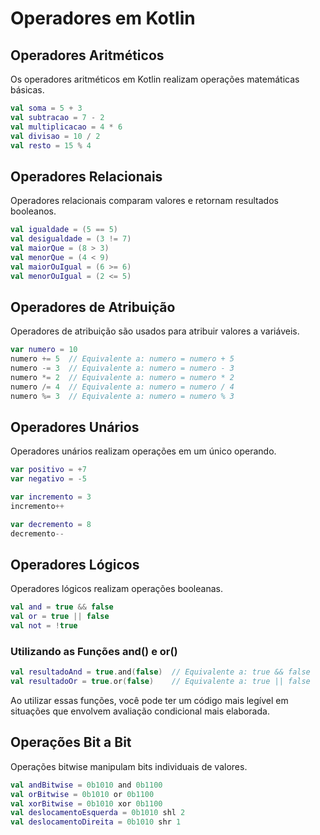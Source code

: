 # Operadores em Kotlin

## **Operadores Aritméticos**

Os operadores aritméticos em Kotlin realizam operações matemáticas básicas.

```kotlin
val soma = 5 + 3
val subtracao = 7 - 2
val multiplicacao = 4 * 6
val divisao = 10 / 2
val resto = 15 % 4
```

## **Operadores Relacionais**

Operadores relacionais comparam valores e retornam resultados booleanos.

```kotlin
val igualdade = (5 == 5)
val desigualdade = (3 != 7)
val maiorQue = (8 > 3)
val menorQue = (4 < 9)
val maiorOuIgual = (6 >= 6)
val menorOuIgual = (2 <= 5)
```

## **Operadores de Atribuição**

Operadores de atribuição são usados para atribuir valores a variáveis.

```kotlin
var numero = 10
numero += 5  // Equivalente a: numero = numero + 5
numero -= 3  // Equivalente a: numero = numero - 3
numero *= 2  // Equivalente a: numero = numero * 2
numero /= 4  // Equivalente a: numero = numero / 4
numero %= 3  // Equivalente a: numero = numero % 3
```

## **Operadores Unários**

Operadores unários realizam operações em um único operando.

```kotlin
var positivo = +7
var negativo = -5

var incremento = 3
incremento++

var decremento = 8
decremento--
```

## **Operadores Lógicos**

Operadores lógicos realizam operações booleanas.

```kotlin
val and = true && false
val or = true || false
val not = !true
```

### Utilizando as Funções and() e or()

```kotlin
val resultadoAnd = true.and(false)  // Equivalente a: true && false
val resultadoOr = true.or(false)    // Equivalente a: true || false
```
Ao utilizar essas funções, você pode ter um código mais legível em situações que envolvem avaliação condicional mais elaborada.

## **Operações Bit a Bit**

Operações bitwise manipulam bits individuais de valores.

```kotlin
val andBitwise = 0b1010 and 0b1100
val orBitwise = 0b1010 or 0b1100
val xorBitwise = 0b1010 xor 0b1100
val deslocamentoEsquerda = 0b1010 shl 2
val deslocamentoDireita = 0b1010 shr 1
```
